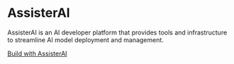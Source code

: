 # AssisterAI

AssisterAI is an AI developer platform that provides tools and infrastructure to streamline AI model deployment and management.

[Build with AssisterAI](https://build.assisterr.ai/?ref=666d44e199966fe1fc61d79c)